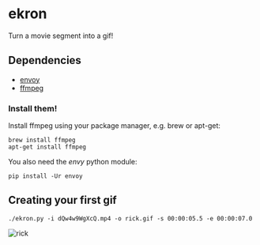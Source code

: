 # ekron

Turn a movie segment into a gif!

## Dependencies

* [envoy](https://github.com/kennethreitz/envoy)
* [ffmpeg](http://www.ffmpeg.org/)

### Install them!

Install ffmpeg using your package manager, e.g. brew or apt-get:

    brew install ffmpeg
    apt-get install ffmpeg

You also need the *envy* python module:

    pip install -Ur envoy

## Creating your first gif

    ./ekron.py -i dQw4w9WgXcQ.mp4 -o rick.gif -s 00:00:05.5 -e 00:00:07.0

![rick](https://raw.github.com/kaikuehne/gif/master/rick.gif)
